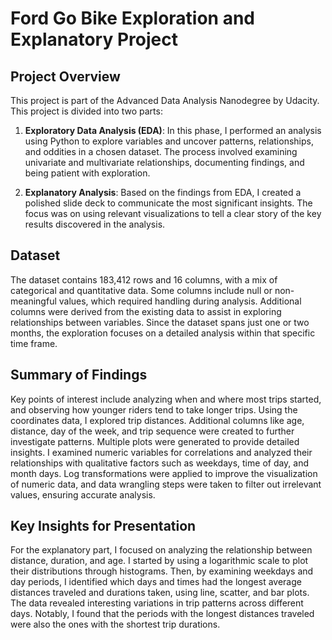 # Ford Go Bike Exploration and Explanatory Project

## Project Overview

This project is part of the Advanced Data Analysis Nanodegree by Udacity. This project is divided into two parts:

1. **Exploratory Data Analysis (EDA)**: In this phase, I performed an analysis using Python to explore variables and uncover patterns, relationships, and oddities in a chosen dataset. The process involved examining univariate and multivariate relationships, documenting findings, and being patient with exploration.

2. **Explanatory Analysis**: Based on the findings from EDA, I created a polished slide deck to communicate the most significant insights. The focus was on using relevant visualizations to tell a clear story of the key results discovered in the analysis.

## Dataset

The dataset contains 183,412 rows and 16 columns, with a mix of categorical and quantitative data. Some columns include null or non-meaningful values, which required handling during analysis. Additional columns were derived from the existing data to assist in exploring relationships between variables. Since the dataset spans just one or two months, the exploration focuses on a detailed analysis within that specific time frame.




## Summary of Findings

Key points of interest include analyzing when and where most trips started, and observing how younger riders tend to take longer trips. Using the coordinates data, I explored trip distances. Additional columns like age, distance, day of the week, and trip sequence were created to further investigate patterns. Multiple plots were generated to provide detailed insights. I examined numeric variables for correlations and analyzed their relationships with qualitative factors such as weekdays, time of day, and month days. Log transformations were applied to improve the visualization of numeric data, and data wrangling steps were taken to filter out irrelevant values, ensuring accurate analysis. 


## Key Insights for Presentation

For the explanatory part, I focused on analyzing the relationship between distance, duration, and age. I started by using a logarithmic scale to plot their distributions through histograms. Then, by examining weekdays and day periods, I identified which days and times had the longest average distances traveled and durations taken, using line, scatter, and bar plots. The data revealed interesting variations in trip patterns across different days. Notably, I found that the periods with the longest distances traveled were also the ones with the shortest trip durations.